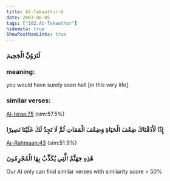 ```yaml
---
title: At-Takaathur:6
date: 2003-06-05
tags: ["102.At-Takaathur"]
hidemeta: true 
ShowPostNavLinks: true 
---
```

### لَتَرَوُنَّ الْجَحِيمَ
### meaning: 
you would have surely seen hell [in this very life].
### similar verses: 

[Al-Israa:75](/17/75) (sim:57.5%)

### إِذًا لَأَذَقْنَاكَ ضِعْفَ الْحَيَاةِ وَضِعْفَ الْمَمَاتِ ثُمَّ لَا تَجِدُ لَكَ عَلَيْنَا نَصِيرًا

[Ar-Rahmaan:43](/55/43) (sim:51.9%)

### هَٰذِهِ جَهَنَّمُ الَّتِي يُكَذِّبُ بِهَا الْمُجْرِمُونَ

Our AI only can find similar verses with similarity score > 50% 


